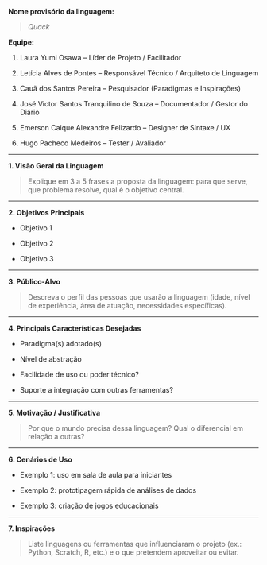 **Nome provisório da linguagem:**

> _Quack_

**Equipe:**

1. Laura Yumi Osawa – Líder de Projeto / Facilitador
    
2. Letícia Alves de Pontes – Responsável Técnico / Arquiteto de Linguagem
    
3. Cauã dos Santos Pereira – Pesquisador (Paradigmas e Inspirações)
    
4. José Victor Santos Tranquilino de Souza – Documentador / Gestor do Diário
    
5. Emerson Caique Alexandre Felizardo – Designer de Sintaxe / UX
    
6. Hugo Pacheco Medeiros – Tester / Avaliador
    

---

**1. Visão Geral da Linguagem**

> Explique em 3 a 5 frases a proposta da linguagem: para que serve, que problema resolve, qual é o objetivo central.

---

**2. Objetivos Principais**

- Objetivo 1
    
- Objetivo 2
    
- Objetivo 3
    

---

**3. Público-Alvo**

> Descreva o perfil das pessoas que usarão a linguagem (idade, nível de experiência, área de atuação, necessidades específicas).

---

**4. Principais Características Desejadas**

- Paradigma(s) adotado(s)
    
- Nível de abstração
    
- Facilidade de uso ou poder técnico?
    
- Suporte a integração com outras ferramentas?
    

---

**5. Motivação / Justificativa**

> Por que o mundo precisa dessa linguagem? Qual o diferencial em relação a outras?

---

**6. Cenários de Uso**

- Exemplo 1: uso em sala de aula para iniciantes
    
- Exemplo 2: prototipagem rápida de análises de dados
    
- Exemplo 3: criação de jogos educacionais
    

---

**7. Inspirações**

> Liste linguagens ou ferramentas que influenciaram o projeto (ex.: Python, Scratch, R, etc.) e o que pretendem aproveitar ou evitar.
